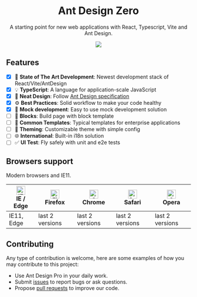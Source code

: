 <h1 align="center">Ant Design Zero</h1>

<div align="center">

A starting point for new web applications with React, Typescript, Vite and Ant Design.

![](https://user-images.githubusercontent.com/5000396/148322791-858b85c6-f9db-49cd-83a1-54415b688465.png)

</div>

## Features

- [x] :rocket: **State of The Art Development**: Newest development stack of React/Vite/AntDesign
- [x] :bulb: **TypeScript**: A language for application-scale JavaScript
- [x] :gem: **Neat Design**: Follow [Ant Design specification](http://ant.design/)
- [x] :gear: **Best Practices**: Solid workflow to make your code healthy
- [x] :1234: **Mock development**: Easy to use mock development solution
- [ ] :scroll: **Blocks**: Build page with block template
- [ ] :triangular_ruler: **Common Templates**: Typical templates for enterprise applications
- [ ] :art: **Theming**: Customizable theme with simple config
- [ ] :globe_with_meridians: **International**: Built-in i18n solution
- [ ] :white_check_mark: **UI Test**: Fly safely with unit and e2e tests

## Browsers support

Modern browsers and IE11.

| [<img src="https://raw.githubusercontent.com/alrra/browser-logos/master/src/edge/edge_48x48.png" alt="IE / Edge" width="24px" height="24px" />](http://godban.github.io/browsers-support-badges/)</br>IE / Edge | [<img src="https://raw.githubusercontent.com/alrra/browser-logos/master/src/firefox/firefox_48x48.png" alt="Firefox" width="24px" height="24px" />](http://godban.github.io/browsers-support-badges/)</br>Firefox | [<img src="https://raw.githubusercontent.com/alrra/browser-logos/master/src/chrome/chrome_48x48.png" alt="Chrome" width="24px" height="24px" />](http://godban.github.io/browsers-support-badges/)</br>Chrome | [<img src="https://raw.githubusercontent.com/alrra/browser-logos/master/src/safari/safari_48x48.png" alt="Safari" width="24px" height="24px" />](http://godban.github.io/browsers-support-badges/)</br>Safari | [<img src="https://raw.githubusercontent.com/alrra/browser-logos/master/src/opera/opera_48x48.png" alt="Opera" width="24px" height="24px" />](http://godban.github.io/browsers-support-badges/)</br>Opera |
| --------------------------------------------------------------------------------------------------------------------------------------------------------------------------------------------------------------- | ----------------------------------------------------------------------------------------------------------------------------------------------------------------------------------------------------------------- | ------------------------------------------------------------------------------------------------------------------------------------------------------------------------------------------------------------- | ------------------------------------------------------------------------------------------------------------------------------------------------------------------------------------------------------------- | --------------------------------------------------------------------------------------------------------------------------------------------------------------------------------------------------------- |
| IE11, Edge                                                                                                                                                                                                      | last 2 versions                                                                                                                                                                                                   | last 2 versions                                                                                                                                                                                               | last 2 versions                                                                                                                                                                                               | last 2 versions                                                                                                                                                                                           |

## Contributing

Any type of contribution is welcome, here are some examples of how you may contribute to this project:

- Use Ant Design Pro in your daily work.
- Submit [issues](https://github.com/liamwang/ant-design-zero/issues) to report bugs or ask questions.
- Propose [pull requests](https://github.com/liamwang/ant-design-zero/pulls) to improve our code.
